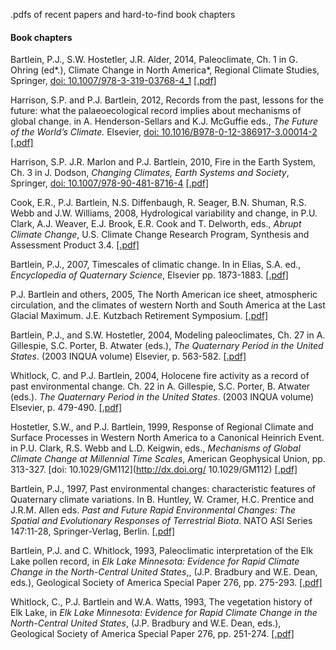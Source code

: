 .pdfs of recent papers and hard-to-find book chapters

#### Book chapters ####

Bartlein, P.J., S.W. Hostetler, J.R. Alder, 2014, Paleoclimate, Ch. 1 in G. Ohring (ed*.), Climate Change in North America*, Regional Climate Studies, Springer, [doi: 10.1007/978-3-319-03768-4\_1](http://dx.doi.org/10.1007/978-3-319-03768-4\_1) [[.pdf]](pdfs/Bartlein-etal-CCNA-Ch1-2014.pdf)

Harrison, S.P. and P.J. Bartlein, 2012, Records from the past, lessons for the future: what the palaeoecological record implies about mechanisms of global change. in A. Henderson-Sellars and K.J. McGuffie eds., *The Future of the World’s Climate.* Elsevier,  [doi: 10.1016/B978-0-12-386917-3.00014-2](http://dx.doi.org/10.1016/B978-0-12-386917-3.00014-2) [[.pdf]](pdfs/Harrison-and-Bartlein-FWC-Ch14.pdf)

Harrison, S.P. J.R. Marlon and P.J. Bartlein, 2010, Fire in the Earth System, Ch. 3 in J. Dodson, *Changing Climates, Earth Systems and Society*, Springer, [doi: 10.1007/978-90-481-8716-4](https://doi.org/10.1007/978-90-481-8716-4) [[.pdf]](pdfs/Harrison-etal-FITES-2010.pdf)

Cook, E.R., P.J. Bartlein, N.S. Diffenbaugh, R. Seager, B.N. Shuman, R.S. Webb and J.W. Williams, 2008, Hydrological variability and change, in P.U. Clark, A.J. Weaver, E.J. Brook, E.R. Cook and T. Delworth, eds., *Abrupt Climate Change*, U.S. Climate Change Research Program, Synthesis and Assessment Product 3.4. [[.pdf]](pdfs/sap3-4-final-report-ch3.pdf)

Bartlein, P.J., 2007, Timescales of climatic change.  In in Elias, S.A. ed., *Encyclopedia of Quaternary Science*, Elsevier pp. 1873-1883. [[.pdf]](pdfs/Bartlein-EncycQuatScience-2013.pdf)

P.J. Bartlein and others, 2005, The North American ice sheet, atmospheric circulation, and the climates of western
North and South America at the Last Glacial Maximum.  J.E. Kutzbach Retirement Symposium.  [[.pdf]](pdfs/LGM_westerlies.pdf)

Bartlein, P.J., and S.W. Hostetler, 2004, Modeling paleoclimates, Ch. 27 in A. Gillespie, S.C. Porter, B. Atwater (eds.), *The Quaternary Period in the United States*. (2003 INQUA volume) Elsevier, p. 563-582. [[.pdf]](pdfs/Bartlein-and-Hostetler-DQS-2004.pdf)

Whitlock, C. and P.J. Bartlein, 2004, Holocene fire activity as a record of past environmental change. Ch. 22 in A. Gillespie, S.C. Porter, B. Atwater (eds.). *The Quaternary Period in the United States*. (2003 INQUA volume) Elsevier, p. 479-490. [[.pdf]](pdfs/Whitlock-and-Bartlein-DQS-2004.pdf)

Hostetler, S.W., and P.J. Bartlein, 1999, Response of Regional Climate and Surface Processes in Western North America to a Canonical Heinrich Event. in P.U. Clark, R.S. Webb and L.D. Keigwin, eds., *Mechanisms of Global Climate Change at Millennial Time Scales*, American Geophysical Union, pp. 313-327. [doi:   10.1029/GM112](http://dx.doi.org/ 10.1029/GM112) [[.pdf]](pdfs/Hostetler-and-Bartlein-AGU-1999.pdf)

Bartlein, P.J., 1997, Past environmental changes:  characteristic features of Quaternary climate variations.  In B. Huntley, W. Cramer, H.C. Prentice and J.R.M. Allen eds. *Past and Future Rapid Environmental Changes:  The Spatial and Evolutionary Responses of Terrestrial Biota*.  NATO ASI Series 147:11-28, Springer-Verlag, Berlin. [[.pdf]](pdfs/Bartlein-NATO-1997.pdf)

Bartlein, P.J. and C. Whitlock, 1993, Paleoclimatic interpretation of the Elk Lake pollen record, in *Elk* *Lake* *Minnesota: Evidence for Rapid Climate Change in the North-Central United States*,, (J.P. Bradbury and W.E. Dean, eds.), Geological Society of America Special Paper 276, pp. 275-293.  [[.pdf]](pdfs/Bartlein-and-Whitlock-GSA-1993.pdf)

Whitlock, C., P.J. Bartlein and W.A. Watts, 1993, The vegetation history of Elk Lake, in *Elk* *Lake* *Minnesota: Evidence for Rapid Climate Change in the North-Central United States*, (J.P. Bradbury and W.E. Dean, eds.), Geological Society of America Special Paper 276, pp. 251-274. [[.pdf]](pdfs/Whitlock-etal-GSA-1993.pdf)

